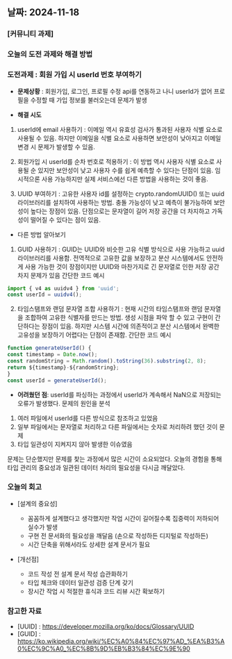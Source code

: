 ## 날짜: 2024-11-18

### [커뮤니티 과제] 

### 오늘의 도전 과제와 해결 방법

### 도전과제 : 회원 가입 시 userId 번호 부여하기 

- **문제상황** : 회원가입, 로그인, 프로필 수정 api를 연동하고 나니 userId가 없어 프로필을 수정할 때 가입 정보를 불러오는데 문제가 발생

- **해결 시도** 
1. userId에 email 사용하기 : 이메일 역시 유효성 검사가 통과된 사용자 식별 요소로 사용될 수 있음. 하지만 이메일을 식별 요소로 사용하면 보안성이 낮아지고 이메일 변경 시 문제가 발생할 수 있음.

2. 회원가입 시 userId를 순차 번호로 적용하기 : 이 방법 역시 사용자 식별 요소로 사용될 순 있지만 보안성이 낮고 사용자 수를 쉽게 예측할 수 있다는 단점이 있음. 임시적으론 사용 가능하지만 실제 서비스에선 다른 방법을 사용하는 것이 좋음.

3. UUID 부여하기 : 고유한 사용자 id를 설정하는 crypto.randomUUID() 또는 uuid 라이브러리를 설치하여 사용하는 방법. 충돌 가능성이 낮고 예측이 불가능하여 보안성이 높다는 장점이 있음. 단점으로는 문자열이 길어 저장 공간을 더 차지하고 가독성이 떨어질 수 있다는 점이 있음. 

- 다른 방법 알아보기 

1. GUID 사용하기 : GUID는 UUID와 비슷한 고유 식별 방식으로 사용 가능하고 uuid 라이브러리를 사용함. 전역적으로 고유한 값을 보장하고 분산 시스템에서도 안전하게 사용 가능한 것이 장점이지만 UUID와 마찬가지로 긴 문자열로 인한 저장 공간 차지 문제가 있음 
간단한 코드 예시 
```javascript
import { v4 as uuidv4 } from 'uuid';
const userId = uuidv4();
```

2. 타임스탬프와 랜덤 문자열 조합 사용하기 : 현재 시간의 타임스탬프와 랜덤 문자열을 조합하여 고유한 식별자를 만드는 방법. 생성 시점을 파악 할 수 있고 구현이 간단하다는 장점이 있음. 하지만 시스템 시간에 의존적이고 분산 시스템에서 완벽한 고유성을 보장하기 어렵다는 단점이 존재함. 
간단한 코드 예시 
```javascript
function generateUserId() {
const timestamp = Date.now();
const randomString = Math.random().toString(36).substring(2, 8);
return ${timestamp}-${randomString};
}
const userId = generateUserId();
```

- **어려웠던 점**: 
userId를 파싱하는 과정에서 userId가 계속해서 NaN으로 저장되는 오류가 발생했다. 
문제의 원인을 분석
1. 여러 파일에서 userId를 다른 방식으로 참조하고 있었음
2. 일부 파일에서는 문자열로 처리하고 다른 파일에서는 숫자로 처리하려 했던 것이 문제
3. 타입 일관성이 지켜지지 않아 발생한 이슈였음

문제는 단순했지만 문제를 찾는 과정에서 많은 시간이 소요되었다. 
오늘의 경험을 통해 타입 관리의 중요성과 일관된 데이터 처리의 필요성을 다시금 깨달았다. 

### 오늘의 회고
- [설계의 중요성] 
  - 꼼꼼하게 설계했다고 생각했지만 작업 시간이 길어질수록 집중력이 저하되어 실수가 발생
  - 구현 전 문서화의 필요성을 깨달음 (손으로 작성하든 디지털로 작성하든)
  - 시간 단축을 위해서라도 상세한 설계 문서가 필요

- [개선점]
  - 코드 작성 전 설계 문서 작성 습관화하기 
  - 타입 체크와 데이터 일관성 검증 단계 갖기 
  - 장시간 작업 시 적절한 휴식과 코드 리뷰 시간 확보하기 


### 참고한 자료
- [UUID] : https://developer.mozilla.org/ko/docs/Glossary/UUID
- [GUID] : https://ko.wikipedia.org/wiki/%EC%A0%84%EC%97%AD_%EA%B3%A0%EC%9C%A0_%EC%8B%9D%EB%B3%84%EC%9E%90